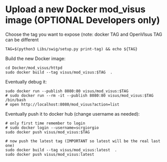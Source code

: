 

# Upload a new Docker mod_visus image (OPTIONAL Developers only)

Choose the tag you want to expose (note: docker TAG and OpenVIsus TAG can be different

```
TAG=$(python3 Libs/swig/setup.py print-tag) && echo ${TAG}
```

Build the new Docker image:

```
cd Docker/mod_visus/httpd
sudo docker build --tag visus/mod_visus:$TAG  .
```

Eventually debug it:

```
sudo docker run --publish 8080:80 visus/mod_visus:$TAG
# sudo docker run --rm -it --publish 8080:80 visus/mod_visus:$TAG /bin/bash
# open http://localhost:8080/mod_visus?action=list
```

Eventually push it to docker hub (change username as needed):

```
# only first time remember to login
# sudo docker login --username=scrgiorgio 
sudo docker push visus/mod_visus:$TAG

# now push the latest tag (IMPORTANT so latest will be the real last one)
sudo docker build --tag visus/mod_visus:latest  .
sudo docker push visus/mod_visus:latest
```







